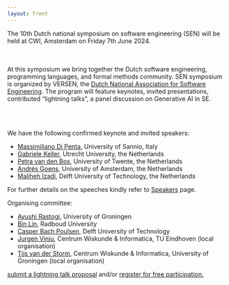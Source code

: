 ```yaml
---
layout: front
---
```


<p class="lead">

The 10th Dutch national symposium on software engineering (SEN) will be held at CWI, Amsterdam on Friday 7th June 2024.

<br><br>
At this symposium we bring together the Dutch software engineering, programming languages, and formal methods community. SEN symposium is organized by VERSEN, the <a href="https://www.versen.nl/">Dutch National Association
for Software Engineering</a>. 
The program will feature keynotes, invited presentations, contributed “lightning talks”, a panel discussion on Generative AI in SE.

<br><br>
<!--We will offer talks by the following keynote and invited speakers:-->
We have the following confirmed keynote and invited speakers:
<ul>
    <li> <a href="https://mdipenta.github.io/">Massimiliano Di Penta</a>, University of Sannio, Italy </li>
    <li> <a href="https://www.uu.nl/staff/GKKeller/">Gabriele Keller</a>, Utrecht University, the Netherlands </li>
    <li> <a href="https://petravdbos.nl/">Petra van den Bos</a>, University of Twente, the Netherlands</li>
    <li> <a href="https://goens.org/">Andrés Goens</a>, University of Amsterdam, the Netherlands</li>
    <li> <a href="https://malihehizadi.github.io/PersonalWebsite/">Maliheh Izadi</a>, Delft University of Technology, the Netherlands</li>
</ul>
<p class="lead">
 For further details on the speeches kindly refer to <a href="speakers/index.html">Speakers</a> page.

<!-- </p>
The SEN Symposium is organized by <a href="https://www.versen.nl/">VERSEN</a>.
<br/> -->
<p class="lead">
Organising committee:
<ul>

<li><a href="https://ayushirastogi.github.io/">Ayushi Rastogi</a>,  University of Groningen</li>
<li><a href="https://binlin.info/">Bin Lin</a>, Radboud University</li>
<li><a href="http://casperbp.net/">Casper Bach Poulsen</a>, Delft University of Technology</li>

<li><a href="https://homepages.cwi.nl/~jurgenv/">Jurgen Vinju</a>, Centrum Wiskunde & Informatica, TU Eindhoven (local organisation)</li>
<li><a href="https://homepages.cwi.nl/~storm/">Tijs van der Storm</a>, Centrum Wiskunde & Informatica, University of Groningen (local organisation)</li>
</ul>

<a href="/Call for Contributions/">submit a lightning talk proposal</a> and/or <a href="/registration/">register for free participation.</a>
